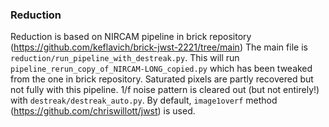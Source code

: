### Reduction
Reduction is based on NIRCAM pipeline in brick repository (https://github.com/keflavich/brick-jwst-2221/tree/main)
The main file is `reduction/run_pipeline_with_destreak.py`. This will run `pipeline_rerun_copy_of_NIRCAM-LONG_copied.py` which has been tweaked from the one in brick repository. Saturated pixels are partly recovered but not fully with this pipeline.
1/f noise pattern is cleared out (but not entirely!) with `destreak/destreak_auto.py`. By default, `image1overf` method (https://github.com/chriswillott/jwst) is used.
